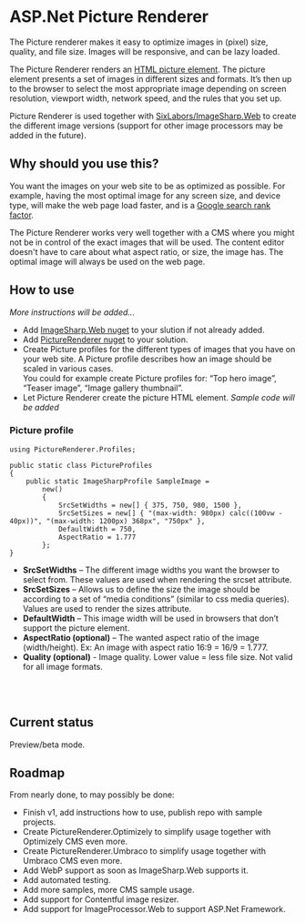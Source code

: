 # ASP.Net Picture Renderer
The Picture renderer makes it easy to optimize images in (pixel) size, quality, and file size. Images will be responsive, and can be lazy loaded.

The Picture Renderer renders an [HTML picture element](https://developer.mozilla.org/en-US/docs/Web/HTML/Element/picture). The picture element presents a set of images in different sizes and formats. 
It’s then up to the browser to select the most appropriate image depending on screen resolution, viewport width, network speed, and the rules that you set up.

Picture Renderer is used together with [SixLabors/ImageSharp.Web](https://github.com/SixLabors/ImageSharp.Web) to create the different image versions (support for other image processors may be added in the future).

## Why should you use this?
You want the images on your web site to be as optimized as possible. For example, having the most optimal image for any screen size, and device type, 
will make the web page load faster, 
and is a [Google search rank factor](https://developers.google.com/search/docs/advanced/guidelines/google-images#optimize-for-speed).
<br>
 
The Picture Renderer works very well together with a CMS where you might not be in control of the exact images that will be used. 
The content editor doesn't have to care about what aspect ratio, or size, the image has. The optimal image will always be used on the web page.    

## How to use
*More instructions will be added...*

* Add [ImageSharp.Web nuget](https://www.nuget.org/packages/SixLabors.ImageSharp.Web/) to your slution if not already added.
* Add [PictureRenderer nuget](https://www.nuget.org/packages/PictureRenderer/) to your solution.
* Create Picture profiles for the different types of images that you have on your web site. A Picture profile describes how an image should be scaled in various cases. <br>
You could for example create Picture profiles for: “Top hero image”, “Teaser image”, “Image gallery thumbnail”.
* Let Picture Renderer create the picture HTML element. *Sample code will be added*

### Picture profile
```
using PictureRenderer.Profiles;

public static class PictureProfiles
{
    public static ImageSharpProfile SampleImage =
        new()
        {
            SrcSetWidths = new[] { 375, 750, 980, 1500 },
            SrcSetSizes = new[] { "(max-width: 980px) calc((100vw - 40px))", "(max-width: 1200px) 368px", "750px" },
            DefaultWidth = 750,
            AspectRatio = 1.777 
        };
}
```

* **SrcSetWidths** – The different image widths you want the browser to select from. These values are used when rendering the srcset attribute.
* **SrcSetSizes** – Allows us to define the size the image should be according to a set of “media conditions” (similar to css media queries). Values are used to render the sizes attribute.
* **DefaultWidth** – This image width will be used in browsers that don’t support the picture element.
* **AspectRatio (optional)** – The wanted aspect ratio of the image (width/height). Ex: An image with aspect ratio 16:9 = 16/9 = 1.777.
* **Quality (optional)** - Image quality. Lower value = less file size. Not valid for all image formats.

<br>
<br>

## Current status
Preview/beta mode.

## Roadmap
From nearly done, to may possibly be done:
* Finish v1, add instructions how to use, publish repo with sample projects.
* Create PictureRenderer.Optimizely to simplify usage together with Optimizely CMS even more.
* Create PictureRenderer.Umbraco to simplify usage together with Umbraco CMS even more.
* Add WebP support as soon as ImageSharp.Web supports it.
* Add automated testing.
* Add more samples, more CMS sample usage.
* Add support for Contentful image resizer.
* Add support for ImageProcessor.Web to support ASP.Net Framework.
